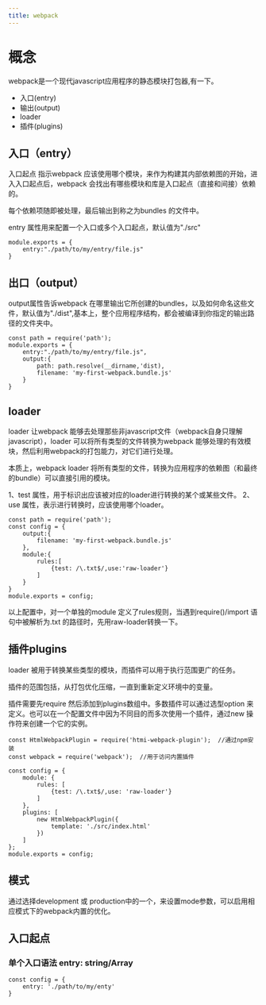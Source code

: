 ```yaml
---
title: webpack
---
```


# 概念
webpack是一个现代javascript应用程序的静态模块打包器,有一下。
* 入口(entry)
* 输出(output)
* loader
* 插件(plugins)
## 入口（entry）
入口起点 指示webpack 应该使用哪个模块，来作为构建其内部依赖图的开始，进入入口起点后，webpack 会找出有哪些模块和库是入口起点（直接和间接）依赖的。

每个依赖项随即被处理，最后输出到称之为bundles 的文件中。

entry 属性用来配置一个入口或多个入口起点，默认值为"./src"

```
module.exports = {
    entry:"./path/to/my/entry/file.js"
}
```
## 出口（output）
output属性告诉webpack 在哪里输出它所创建的bundles，以及如何命名这些文件，默认值为"./dist",基本上，整个应用程序结构，都会被编译到你指定的输出路径的文件夹中。
```
const path = require('path');
module.exports = {
    entry:"./path/to/my/entry/file.js",
    output:{
        path: path.resolve(__dirname,'dist),
        filename: 'my-first-webpack.bundle.js'
    }
}
```
## loader
loader 让webpack 能够去处理那些非javascript文件（webpack自身只理解javascript），loader 可以将所有类型的文件转换为webpack 能够处理的有效模块，然后利用webpack的打包能力，对它们进行处理。

本质上，webpack loader 将所有类型的文件，转换为应用程序的依赖图（和最终的bundle）可以直接引用的模块。
 
1、test 属性，用于标识出应该被对应的loader进行转换的某个或某些文件。
2、use 属性，表示进行转换时，应该使用哪个loader。
```
const path = require('path');
const config = {
    output:{
        filename: 'my-first-webpack.bundle.js'
    },
    module:{
        rules:[
            {test: /\.txt$/,use:'raw-loader'}
        ]
    }
}
module.exports = config;
```
以上配置中，对一个单独的module 定义了rules规则，当遇到require()/import 语句中被解析为.txt 的路径时，先用raw-loader转换一下。

## 插件plugins
loader 被用于转换某些类型的模块，而插件可以用于执行范围更广的任务。

插件的范围包括，从打包优化压缩，一直到重新定义环境中的变量。

插件需要先require 然后添加到plugins数组中。多数插件可以通过选型option 来定义。也可以在一个配置文件中因为不同目的而多次使用一个插件，通过new 操作符来创建一个它的实例。
```
const HtmlWebpackPlugin = require('htmi-webpack-plugin');  //通过npm安装
const webpack = require('webpack');  //用于访问内置插件

const config = {
    module: {
        rules: [
            {test: /\.txt$/,use: 'raw-loader'}
        ]
    },
    plugins: [
        new HtmlWebpackPlugin({
            template: './src/index.html'
        })
    ]
};
module.exports = config;
```
## 模式 
通过选择development 或 production中的一个，来设置mode参数，可以启用相应模式下的webpack内置的优化。

## 入口起点
### 单个入口语法 entry: string/Array<string>
```
const config = {
    entry: './path/to/my/enty'
}
```




